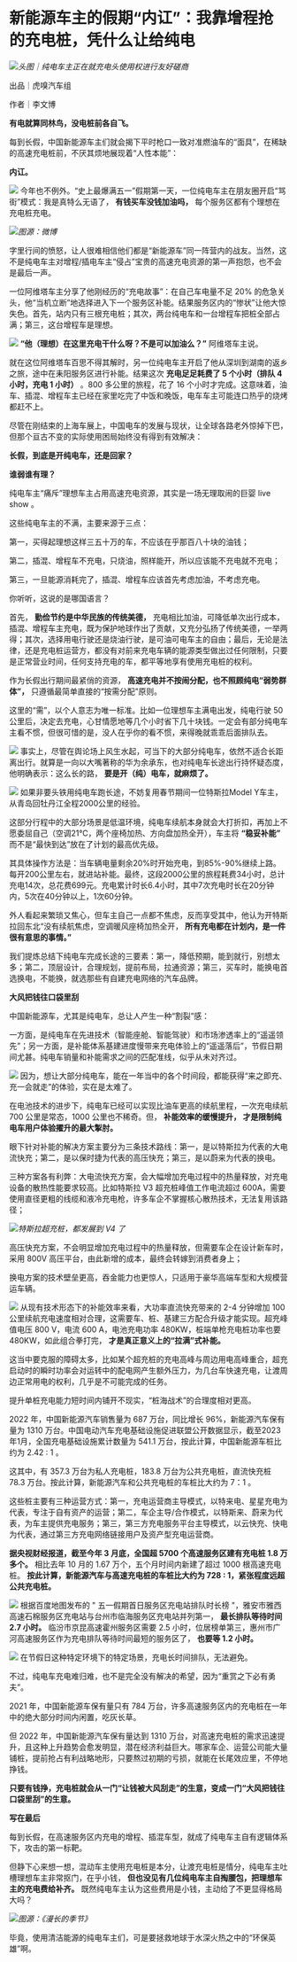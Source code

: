 # 新能源车主的假期“内讧”：我靠增程抢的充电桩，凭什么让给纯电

![](https://inews.gtimg.com/om_bt/OoLi3pewgiFG4TvjV_slp-fAzFdSrJVaEhkpmrWWVTAtsAA/1000)_头图｜纯电车主正在就充电头使用权进行友好磋商_

出品｜虎嗅汽车组

作者｜李文博

**有电就算同林鸟，没电桩前各自飞。**

每到长假，中国新能源车主们就会揭下平时枪口一致对准燃油车的“面具”，在稀缺的高速充电桩前，不厌其烦地展现着“人性本能”：

**内讧。**

![](https://inews.gtimg.com/om_bt/OpgaHyjHHbxdRSymK9K9TYEivscNx1RwtK_VT-eiz9REAAA/1000)
今年也不例外。“史上最爆满五一”假期第一天，一位纯电车主在朋友圈开启“骂街”模式：我是真特么无语了， **有钱买车没钱加油吗，**
每个服务区都有个理想在充电桩充电。

![](https://inews.gtimg.com/om_bt/O10ahERwSoB0pr2Ad0ikvpT5VTA2KZDY6ZWTjoCh_ibpEAA/1000)_图源：微博_

字里行间的愤怒，让人很难相信他们都是“新能源车”同一阵营内的战友。当然，这不是纯电车主对增程/插电车主“侵占”宝贵的高速充电资源的第一声抱怨，也不会是最后一声。

一位阿维塔车主分享了他刚经历的“充电故事”：在自己车电量不足 20%
的危急关头，他“当机立断”地选择进入下一个服务区补能。结果服务区内的“惨状”让他大惊失色。首先，站内只有三根充电桩；其次，两台纯电车和一台增程车把桩全部占满；第三，这台增程车是理想。

![](https://inews.gtimg.com/om_bt/OmHVXAnEbB3LZlA4svIZcEMwi2aPmlPhnEuwwSxT_5-6EAA/1000)
**“他（理想）在这里充电干什么呀？不是可以加油么？”** 阿维塔车主说。

就在这位阿维塔车百思不得其解时，另一位纯电车主开启了他从深圳到湖南的返乡之旅，途中在耒阳服务区进行补能。结果这次 **充电足足耗费了 5 个小时（排队 4
小时，充电 1 小时）** 。800 多公里的旅程，花了 16
个小时才完成。这意味着，油车、插混、增程车主已经在家里吃完了中饭和晚饭，电车车主可能连口热乎的烧烤都赶不上。

尽管在刚结束的上海车展上，中国电车的发展与现状，让全球各路老外惊掉下巴，但那个亘古不变的实际使用困局始终没有得到有效解决：

**长假，到底是开纯电车，还是回家？**

**谁弱谁有理？**

纯电车主“痛斥”理想车主占用高速充电资源，其实是一场无理取闹的巨婴 live show 。

这些纯电车主的不满，主要来源于三点：

第一，买得起理想这样三五十万的车，不应该在乎那百八十块的油钱；

第二，插混、增程车不充电，只烧油，照样能开，所以应该能不充电就不充电；

第三，一旦能源消耗完了，插混、增程车应该首先考虑加油，不考虑充电。

你听听，这说的是哪国语言？

首先， **勤俭节约是中华民族的传统美德，**
充电相比加油，可降低单次出行成本，插混、增程车主充电，既为保护地球作出了贡献，又充分弘扬了传统美德，一举两得；其次，选择用电行驶还是烧油行驶，是可油可电车主的自由；最后，无论是法律，还是充电桩运营方，都没有对前来充电车辆的能源类型做出过任何限制，只要是正常营业时间，任何支持充电的车，都平等地享有使用充电桩的权利。

作为长假出行期间最紧俏的资源， **高速充电并不按闹分配，也不照顾纯电“弱势群体”，** 只遵循最简单直接的“按需分配”原则。

这里的“需”，以个人意志为唯一标准。比如一位理想车主满电出发，纯电行驶 50
公里后，决定去充电，心甘情愿地等几个小时省下几十块钱。一定会有部分纯电车主看不惯，但很可惜的是，没人在乎你的看不惯，来得晚就乖乖后面排队去。

![](https://inews.gtimg.com/om_bt/OYA_hjsEV6mwEHLtW2Y5SdxVxxnOTkNefa9Uy7MOB-4_MAA/1000)
事实上，尽管在舆论场上风生水起，可当下的大部分纯电车，依然不适合长距离出行。就算是一向以大嘴著称的华为余承东，也对纯电车长途出行持怀疑态度，他明确表示：这么长的路，
**要是开（纯）电车，就麻烦了。**

![](https://inews.gtimg.com/om_bt/OwykTvWrKypYk9bElc6H9a81-5uIV0X1-Xyrk0Ecc95gUAA/1000)
如果非要头铁用纯电车跑长途，不妨复用春节期间一位特斯拉Model Y车主，从青岛回牡丹江全程2000公里的经验。

这部分行程中的大部分场景是低温环境，纯电车续航本身就会大打折扣，再加上不愿委屈自己（空调21℃，两个座椅加热、方向盘加热全开），车主将 **“稳妥补能”**
而不是“最快到达”放在了计划的最高优先级。

其具体操作方法是：当车辆电量剩余20%时开始充电，到85%-90%继续上路。每开200公里左右，就进站补能。最终，这段2000公里的旅程耗费34小时，总计充电14次，总花费699元。充电累计时长6.4小时，其中7次充电时长在20分钟内，5次在40分钟以上，1次60分钟。

外人看起来繁琐又焦心，但车主自己一点都不焦虑，反而享受其中，他认为开特斯拉回东北“没有续航焦虑，空调暖风座椅加热全开，
**所有充电都在计划内，是一件很有意思的事情。”**

我们提炼总结下纯电车完成长途的三要素：第一，降低预期，能到就行，别想太多；第二，顶层设计，合理规划，提前布局，拉通资源；第三，买车时，能换电首选换电，不能换，就选那些有自建充电网络的汽车品牌。

**大风把钱往口袋里刮**

中国新能源车，尤其是纯电车，总让人产生一种“割裂”感：

一方面，是纯电车在先进技术（智能座舱、智能驾驶）和市场渗透率上的“遥遥领先”；另一方面，是补能体系基建进度慢带来充电体验上的“遥遥落后”，节假日期间尤甚。纯电车销量和补能需求之间的匹配准线，似乎从未对齐过。

![](https://inews.gtimg.com/om_bt/OKp7nDbFIZ6oxTe_-PGhav3vxL6s-mibArwjW1Wk8wh-cAA/1000)
因为，想让大部分纯电车，能在一年当中的各个时间段，都能获得“来之即充、充一会就走”的体验，实在是太难了。

在电池技术的进步下，纯电车已经可以实现比油车更高的续航里程，一次充电续航 700 公里是常态，1000 公里也不稀奇。但， **补能效率的缓慢提升，
才是限制纯电车用户体验擢升的最大掣肘。**

眼下针对补能的解决方案主要分为三条技术路线：第一，是以特斯拉为代表的大电流快充；第二，是以保时捷为代表的高压快充；第三，是以蔚来为代表的换电。

三种方案各有利弊：大电流快充方案，会大幅增加充电过程中的热量释放，对充电设备的散热性能要求较高。比如特斯拉 V3 超充桩峰值工作电流超过
600A，需要使用直径更粗的线缆和液冷充电枪，许多车企不掌握核心散热技术，无法复用该路径；

![](https://inews.gtimg.com/om_bt/OFXTvbk152DiWbSVx3_ewP9n7GQpfXacUEDxG7mHv_bFkAA/1000)_特斯拉超充桩，都发展到
V4 了_

高压快充方案，不会明显增加充电过程中的热量释放，但需要车企在设计新车时，采用 800V 高压平台，由此新增的成本，最终会转嫁到消费者身上；

换电方案的技术壁垒更高，吞金能力也更惊人，只适用于豪华高端车型和大规模营运车辆。

![](https://inews.gtimg.com/om_bt/Gri7PmmJj78FZwN40ibPjz5AF3iW4w0ya9wOyZIqOhkDoAA/0)
从现有技术形态下的补能效率来看，大功率直流快充带来的 2-4 分钟增加 100
公里续航充电速度相对合理，这需要车、桩、基建三方配合升级才能实现。超充峰值电压 800 V，电流 600 A，电池充电功率
480KW，桩端单枪充电桩功率也要 480KW，如此组合拳打完， **才是真正意义上的“拉满”式补能。**

这当中要克服的障碍太多，比如某个超充桩的充电高峰与周边用电高峰重合，超充启动时的瞬时功率会对运转中的配电网产生额外压力，为几台车快速充电，让渡周边正常用电的权利，几乎是不可能完成的任务。

提升单桩充电能力短时间内铺开不现实，“桩海战术”的合理度相对更高。

2022 年，中国新能源汽车销售量为 687 万台，同比增长 96%，新能源汽车保有量为 1310
万台。中国电动汽车充电基础设施促进联盟公开数据显示，截至2023年1月，全国充电基础设施累计数量为 541.1 万台，按此计算，中国新能源车桩比约为
2.42 : 1 。

这其中，有 357.3 万台为私人充电桩，183.8 万台为公共充电桩，直流快充桩 78.3 万台。按此计算，新能源汽车和公共充电桩的车桩比大约为 7：1
。

这些桩主要有三种运营方式：第一，充电运营商主导模式，以特来电、星星充电为代表，专注于自有资产的运营；第二，车企主导/合作模式，以特斯来、蔚来为代表，为车主提供充电服务；第三，第三方充电服务平台主导模式，以云快充、快电为代表，通过第三方充电网络链接用户及资产型充电运营商。

**据央视财经报道，截至今年 3 月底，全国超 5700 个高速服务区建有充电桩 1.8 万多个。** 相比去年 10 月的 1.67
万个，五个月时间内新建了超过 1000 根高速充电桩。 **按此计算，新能源汽车与高速充电桩的车桩比大约为 728 : 1，紧张程度远超公共充电桩。**

![](https://inews.gtimg.com/om_bt/Osmx0erYKWblJgLRBKuTcvhcsBmQA8ViSLKNNRi_S4tQ4AA/1000)
根据百度地图发布的 " 五一假期首日服务区充电站排队时长榜 "，雅安市雅西高速石棉服务区充电站与台州市临海服务区充电站并列第一， **最长排队等待时间
2.7 小时。** 临汾市京昆高速霍州服务区需要 2.5 小时，位居榜单第三，惠州市广河高速服务区作为充电排队等待时间最短的服务区了， **也要等 1.2
小时。**

![](https://inews.gtimg.com/om_bt/OsYMMPVw99A4AejiPMjHarJMEYYl7tVmTFDbAUEqxGd8IAA/1000)
在节假日这种特定环境下的特定场景，充电长时间排队，无法避免。

不过，纯电车充电难归难，也不是完全没有解决的希望，因为“重赏之下必有勇夫”。

2021 年，中国新能源车保有量只有 784 万台，许多高速服务区内的充电桩在一年中的绝大部分时间内闲置，吃灰长草。

但 2022 年，中国新能源汽车保有量达到 1310
万台，对高速充电桩的需求迅速提升，且这种上升趋势会愈发明显，潜在经济利益巨大。哪家车企、运营公司能大量铺桩，提前抢占有利战略地形，只要熬过初期的亏损，就能在长尾效应里，不停地挣钱。

**只要有钱挣，充电桩就会从一门“让钱被大风刮走”的生意，变成一门“大风把钱往口袋里刮”的生意。**

**写在最后**

每到长假，在高速服务区内充电的增程、插混车型，就成了纯电车主自有逻辑体系下，攻击的第一标靶。

但静下心来想一想，混动车主使用充电桩是本分，让渡充电桩是情分，纯电车主吐槽理想车主非常抠门，在乎小钱，
**但也没见有几位纯电车主自掏腰包，把理想车主的充电费给补齐。** 既然纯电车主认为这些费用是小钱，主动给了不更显得格局大吗？

![](https://inews.gtimg.com/om_bt/OqRLhO42_78nQxorjiw-IGLLMaupxvv5JTqwI44QzOqVkAA/1000)_图源：《漫长的季节》_

毕竟，使用清洁能源的纯电车主们，可是要拯救地球于水深火热之中的“环保英雄”啊。

